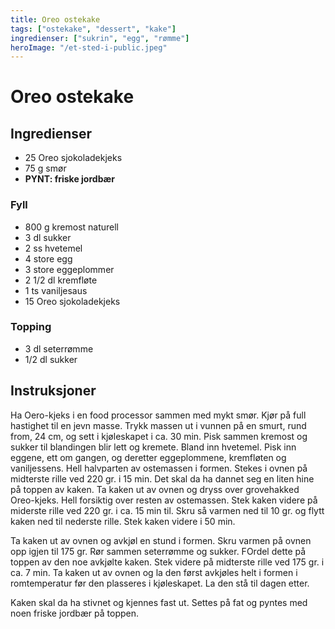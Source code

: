 ```yaml
---
title: Oreo ostekake
tags: ["ostekake", "dessert", "kake"]
ingredienser: ["sukrin", "egg", "rømme"]
heroImage: "/et-sted-i-public.jpeg"
---
```


# Oreo ostekake

## Ingredienser

- 25 Oreo sjokoladekjeks
- 75 g smør
- **PYNT: friske jordbær**

### Fyll

- 800 g kremost naturell
- 3 dl sukker
- 2 ss hvetemel
- 4 store egg
- 3 store eggeplommer
- 2 1/2 dl kremfløte
- 1 ts vaniljesaus
- 15 Oreo sjokoladekjeks

### Topping

- 3 dl seterrømme
- 1/2 dl sukker

## Instruksjoner

Ha Oero-kjeks i en food processor sammen med mykt smør. Kjør på full hastighet til en jevn masse. Trykk massen ut i vunnen på en smurt, rund from, 24 cm, og sett i kjøleskapet i ca. 30 min. Pisk sammen kremost og sukker til blandingen blir lett og kremete. Bland inn hvetemel. Pisk inn eggene, ett om gangen, og deretter eggeplommene, kremfløten og vaniljessens. Hell halvparten av ostemassen i formen. Stekes i ovnen på midterste rille ved 220 gr. i 15 min. Det skal da ha dannet seg en liten hine på toppen av kaken. Ta kaken ut av ovnen og dryss over grovehakked Oreo-kjeks. Hell forsiktig over resten av ostemassen. Stek kaken videre på miderste rille ved 220 gr. i ca. 15 min til. Skru så varmen ned til 10 gr. og flytt kaken ned til nederste rille. Stek kaken videre i 50 min.

Ta kaken ut av ovnen og avkjøl en stund i formen. Skru varmen på ovnen opp igjen til 175 gr. Rør sammen seterrømme og sukker. FOrdel dette på toppen av den noe avkjølte kaken. Stek videre på midterste rille ved 175 gr. i ca. 7 min. Ta kaken ut av ovnen og la den først avkjøles helt i formen i romtemperatur før den plasseres i kjøleskapet. La den stå til dagen etter.

Kaken skal da ha stivnet og kjennes fast ut. Settes på fat og pyntes med noen friske jordbær på toppen.
